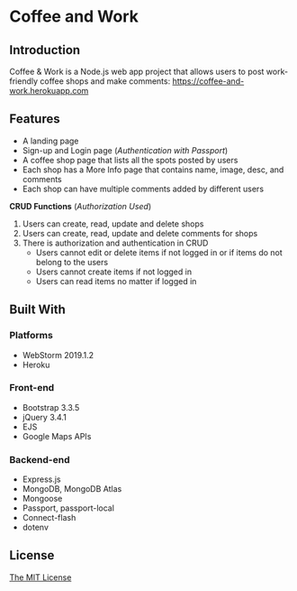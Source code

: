 # Coffee and Work
## Introduction
Coffee & Work is a Node.js web app project that allows users to post work-friendly coffee shops and make comments: 
https://coffee-and-work.herokuapp.com


## Features
* A landing page
* Sign-up and Login page (_Authentication with Passport_)
* A coffee shop page that lists all the spots posted by users
* Each shop has a More Info page that contains name, image, desc, and comments
* Each shop can have multiple comments added by different users


**CRUD Functions** 
(_Authorization Used_)
1. Users can create, read, update and delete shops
2. Users can create, read, update and delete comments for shops
3. There is authorization and authentication in CRUD
    - Users cannot edit or delete items if not logged in or if items do not belong to the users
    - Users cannot create items if not logged in 
    - Users can read items no matter if logged in

## Built With
### Platforms
* WebStorm 2019.1.2
* Heroku

### Front-end
* Bootstrap 3.3.5
* jQuery 3.4.1
* EJS
* Google Maps APIs

### Backend-end
* Express.js
* MongoDB, MongoDB Atlas
* Mongoose
* Passport, passport-local
* Connect-flash
* dotenv



## License
[The MIT License](LICENSE.txt)